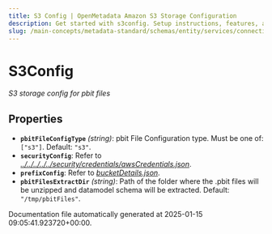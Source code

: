 ```yaml
---
title: S3 Config | OpenMetadata Amazon S3 Storage Configuration
description: Get started with s3config. Setup instructions, features, and configuration details inside.
slug: /main-concepts/metadata-standard/schemas/entity/services/connections/dashboard/powerbi/s3config
---
```


# S3Config

*S3 storage config for pbit files*

## Properties

- **`pbitFileConfigType`** *(string)*: pbit File Configuration type. Must be one of: `["s3"]`. Default: `"s3"`.
- **`securityConfig`**: Refer to *[../../../../../security/credentials/awsCredentials.json](#/../../../../security/credentials/awsCredentials.json)*.
- **`prefixConfig`**: Refer to *[bucketDetails.json](#cketDetails.json)*.
- **`pbitFilesExtractDir`** *(string)*: Path of the folder where the .pbit files will be unzipped and datamodel schema will be extracted. Default: `"/tmp/pbitFiles"`.


Documentation file automatically generated at 2025-01-15 09:05:41.923720+00:00.
